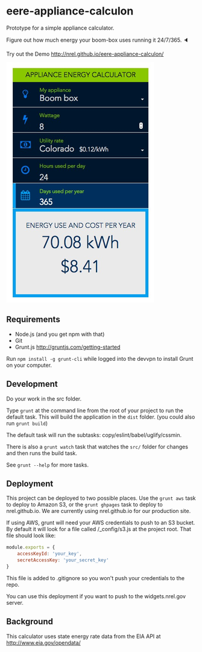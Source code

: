 eere-appliance-calculon
=======================

Prototype for a simple appliance calculator.

Figure out how much energy your boom-box uses running it 24/7/365.  :speaker:

Try out the Demo
http://nrel.github.io/eere-appliance-calculon/

![screenshot](./screenshot.jpg)


## Requirements

* Node.js (and you get npm with that)
* Git
* Grunt.js http://gruntjs.com/getting-started

Run ```npm install -g grunt-cli``` while logged into the devvpn to install Grunt on your computer.

## Development

Do your work in the src folder.

Type ```grunt``` at the command line from the root of your project to run the default task. This will build the application in the ```dist``` folder. (you could also run ```grunt build```)

The default task will run the subtasks: copy/eslint/babel/uglify/cssmin.

There is also a ```grunt watch``` task that watches the ```src/``` folder for changes and then runs the build task.

See ```grunt --help``` for more tasks.


## Deployment

This project can be deployed to two possible places. Use the ```grunt aws``` task to deploy to Amazon S3, or the ```grunt ghpages``` task to deploy to nrel.github.io. We are currently using nrel.github.io for our production site.

If using AWS, grunt will need your AWS credentials to push to an S3 bucket. By default it will look for a file called  /_config/s3.js at the project root. That file should look like:


```js
module.exports = {
    accessKeyId: 'your_key',
    secretAccessKey: 'your_secret_key'
}
```

This file is added to .gitignore so you won't push your credentials to the repo.

You can use this deployment if you want to push to the widgets.nrel.gov server.


## Background

This calculator uses state energy rate data from the EIA API at
http://www.eia.gov/opendata/
